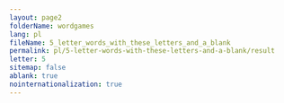 ```yaml
---
layout: page2
folderName: wordgames
lang: pl
fileName: 5_letter_words_with_these_letters_and_a_blank
permalink: pl/5-letter-words-with-these-letters-and-a-blank/result
letter: 5
sitemap: false
ablank: true
nointernationalization: true
---
```

